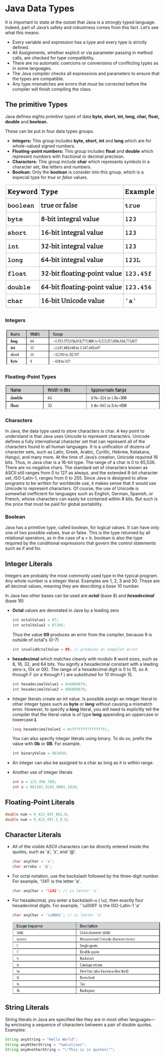 # Java Data Types

It is important to state at the outset that Java is a strongly typed language.
Indeed, part of Java’s safety and robustness comes from this fact. Let’s see
what this means:

* Every variable and expression has a type and every type is strictly defined.
* All Assignments, whether explicit or via parameter passing in method calls, are checked for type compatibility.
* There are no automatic coercions or conversions of conflicting types as in some languages.
* The Java compiler checks all expressions and parameters to ensure that the types are compatible.
* Any type mismatches are errors that must be corrected before the compiler will finish compiling the class.

## The primitive Types

Java defines eights *primitive types* of data **byte, short, int, long, char, float, double** and **boolean**.

These can be put in four data types groups.

* **Integers:** This group includes **byte, short, int** and **long** which are for whole-valued signed numbers.
* **Floating-point numbers:** This group includes **float** and **double** which represent numbers with fractional or decimal precision.
* **Characters:** This group include **char** which represents symbols in a character set, like letters and numbers.
* **Boolean:** Only the **boolean** is consider into this group, which is a especial type for *true* or *false* values.

![image-20210227220431327](/blob/01-JavaDataTypes.assets/image-20210227220431327.png)

### Integers

![image-20210227220702308](/blob/01-JavaDataTypes.assets/image-20210227220702308.png)



### Floating-Point Types

![image-20210227221226215](/blob/01-JavaDataTypes.assets/image-20210227221226215.png)



### Characters

In Java, the data type used to store characters is char. A key point to understand is that Java uses Unicode to represent characters. Unicode defines a fully international character set that can represent all of the characters found in all human languages. It is a unification of dozens of character sets, such as Latin, Greek, Arabic, Cyrillic, Hebrew, Katakana, Hangul, and many more. At
the time of Java’s creation, Unicode required 16 bits. Thus, in Java char is a 16-bit type. The range of a char is 0 to 65,536. There are no negative chars. The standard set of characters known as ASCII still ranges from 0 to 127 as always, and the extended 8-bit character set, ISO-Latin-1, ranges from 0 to 255. Since Java is designed to allow programs to be written for worldwide use, it makes sense that it would use Unicode to represent characters. Of course, the use of Unicode is somewhat inefficient for languages such as English, German, Spanish, or French, whose characters can easily be contained within 8 bits. But such is the price that must be paid for global portability.



### Boolean

Java has a primitive type, called boolean, for logical values. It can have only one of two possible values, true or false. This is the type returned by all relational operators, as in the case of a < b. boolean is also the type required by the conditional expressions that govern the control statements such as if and for.



## Integer Literals

Integers are probably the most commonly used type in the typical program. Any whole number is a integer literal. Examples are 1, 2, 3 and 50. These are all decimal  values, meaning they are describing a *base 10* number.

In Java two other bases can be used are ***octal*** (base 8) and ***hexadecimal*** (base 16)

* **Octal** values are denotated in Java by a leading zero

  ```java
  int octalValue1 = 07;
  int octalValue2 = 07345;
  ```

  Thus the value **09** produces an error from the compiler, because 9 is outside of octal's (0-7)

  ```java
  int invalidOctalValue = 09; // produces an compiler error
  ```

  

* **hexadecimal** which matches cleanly with modulo 8 word sizes, such as 8, 16, 32, and 64 bits. You signify a hexadecimal constant with a leading zero-x, (0x or 0X). The range of a hexadecimal digit is 0 to 15, so A through F (or a through f ) are substituted for 10 through 15.

  ```java
  int hexadecimalValue1 = 0x6AD9876;
  int hexadecimalValue2 = 0X6AD9876;
  ```

  

* Integer literals create an int value. Is possible assign an integer literal to other integer types such as **byte** or **long** without causing a mismatch error. However, to specify a **long** literal, you will need to explicitly tell the compiler that the literal value is of type **long** appending an uppercase or lowercase ***L***

  ```java
  long hexadecimalValue1 = 0x7ffffffffffffffL;
  ```

  You can also specify integer literals using binary. To do so, prefix the value with **0b** or **0B**. For example.

  ```java
  int binaryValue = 0b1010;
  ```

* An integer can also be assigned to a char as long as it is within range.

* Another use of integer literals

  ```java
  int x = 123_456_789;
  int x = 0b1101_0101_0001_1010;
  ```



## Floating-Point Literals

```java
double num = 9_423_497_862.0;
double num = 9_423_497.1_0_9;
```



## Character Literals

* All of the visible ASCII characters can be directly entered inside the quotes, such as 'a', 'z', and '@'.

  ```java
  char anyChar = 'a';
  char arroba = '@';
  ```

* For octal notation, use the backslash followed by the three-digit number. For example, '\141' is the letter 'a'.

  ```java
  char anyChar = '\141'; // is letter 'a'
  ```

* For hexadecimal, you enter a backslash-u ( \u), then exactly four hexadecimal digits. For example, ' \u0061' is the ISO-Latin-1 'a'

  ```java
  char anyChar = '\u0061'; // is letter 'a'
  ```

  

  ![image-20210227230232662](/blob/01-JavaDataTypes.assets/image-20210227230232662.png)



## String Literals

String literals in Java are specified like they are in most other languages—by enclosing a sequence of characters between a pair of double quotes. Examples:

```java
String anyString = "Hello World";
String anyOtherString = "two\nlines";
String anyAnotherString = "\"This is in quotes\"";
```

